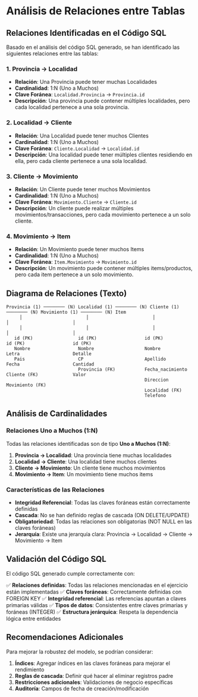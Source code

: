 # Análisis de Relaciones entre Tablas

## Relaciones Identificadas en el Código SQL

Basado en el análisis del código SQL generado, se han identificado las siguientes relaciones entre las tablas:

### 1. Provincia → Localidad
- **Relación**: Una Provincia puede tener muchas Localidades
- **Cardinalidad**: 1:N (Uno a Muchos)
- **Clave Foránea**: `Localidad.Provincia` → `Provincia.id`
- **Descripción**: Una provincia puede contener múltiples localidades, pero cada localidad pertenece a una sola provincia.

### 2. Localidad → Cliente
- **Relación**: Una Localidad puede tener muchos Clientes
- **Cardinalidad**: 1:N (Uno a Muchos)
- **Clave Foránea**: `Cliente.Localidad` → `Localidad.id`
- **Descripción**: Una localidad puede tener múltiples clientes residiendo en ella, pero cada cliente pertenece a una sola localidad.

### 3. Cliente → Movimiento
- **Relación**: Un Cliente puede tener muchos Movimientos
- **Cardinalidad**: 1:N (Uno a Muchos)
- **Clave Foránea**: `Movimiento.Cliente` → `Cliente.id`
- **Descripción**: Un cliente puede realizar múltiples movimientos/transacciones, pero cada movimiento pertenece a un solo cliente.

### 4. Movimiento → Item
- **Relación**: Un Movimiento puede tener muchos Items
- **Cardinalidad**: 1:N (Uno a Muchos)
- **Clave Foránea**: `Item.Movimiento` → `Movimiento.id`
- **Descripción**: Un movimiento puede contener múltiples items/productos, pero cada item pertenece a un solo movimiento.

## Diagrama de Relaciones (Texto)

```
Provincia (1) ──────── (N) Localidad (1) ──────── (N) Cliente (1) ──────── (N) Movimiento (1) ──────── (N) Item
     │                        │                        │                        │                        │
     │                        │                        │                        │                        │
   id (PK)                 id (PK)                  id (PK)                  id (PK)                  id (PK)
   Nombre                  Nombre                   Nombre                    Letra                    Detalle
   Pais                    CP                       Apellido                 Fecha                    Cantidad
                           Provincia (FK)           Fecha_nacimiento         Cliente (FK)             Valor
                                                    Direccion                                          Movimiento (FK)
                                                    Localidad (FK)
                                                    Telefono
```

## Análisis de Cardinalidades

### Relaciones Uno a Muchos (1:N)
Todas las relaciones identificadas son de tipo **Uno a Muchos (1:N)**:

1. **Provincia → Localidad**: Una provincia tiene muchas localidades
2. **Localidad → Cliente**: Una localidad tiene muchos clientes
3. **Cliente → Movimiento**: Un cliente tiene muchos movimientos
4. **Movimiento → Item**: Un movimiento tiene muchos items

### Características de las Relaciones

- **Integridad Referencial**: Todas las claves foráneas están correctamente definidas
- **Cascada**: No se han definido reglas de cascada (ON DELETE/UPDATE)
- **Obligatoriedad**: Todas las relaciones son obligatorias (NOT NULL en las claves foráneas)
- **Jerarquía**: Existe una jerarquía clara: Provincia → Localidad → Cliente → Movimiento → Item

## Validación del Código SQL

El código SQL generado cumple correctamente con:

✅ **Relaciones definidas**: Todas las relaciones mencionadas en el ejercicio están implementadas
✅ **Claves foráneas**: Correctamente definidas con FOREIGN KEY
✅ **Integridad referencial**: Las referencias apuntan a claves primarias válidas
✅ **Tipos de datos**: Consistentes entre claves primarias y foráneas (INTEGER)
✅ **Estructura jerárquica**: Respeta la dependencia lógica entre entidades

## Recomendaciones Adicionales

Para mejorar la robustez del modelo, se podrían considerar:

1. **Índices**: Agregar índices en las claves foráneas para mejorar el rendimiento
2. **Reglas de cascada**: Definir qué hacer al eliminar registros padre
3. **Restricciones adicionales**: Validaciones de negocio específicas
4. **Auditoría**: Campos de fecha de creación/modificación
